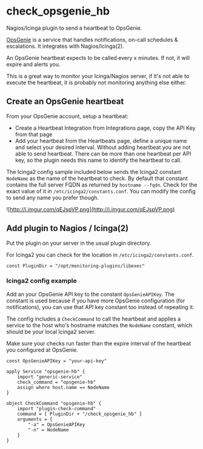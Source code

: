 # check_opsgenie_hb
Nagios/Icinga plugin to send a heartbeat to OpsGenie.

[OpsGenie](www.opsgenie.com) is a service that handles notifications, on-call schedules & escalations. It integrates with Nagios/Icinga(2).

An OpsGenie heartbeat expects to be called every x minutes. If not, it will expire and alerts you.

This is a great way to monitor your Icinga/Nagios server, if it's not able to execute the heartbeat, it is probably not monitoring anything else either.

## Create an OpsGenie heartbeat

From your OpsGenie account, setup a heartbeat:

* Create a Heartbeat Integration from Integrations page, copy the API Key from that page
* Add your heartbeat from the Heartbeats page, define a unique name and select your desired interval. Without adding heartbeat you are not able to send heartbeat. There can be more than one heartbeat per API key, so the plugin needs this name to identify the heartbeat to call.

The Icinga2 config sample included below sends the Icinga2 constant `NodeName` as the name of the heartbeat to check. By default that constant contains the full server FQDN as returned by `hostname --fqdn`. Check for the exact value of it in `/etc/icinga2/constants.conf`. You can modify the config to send any name you prefer though.

![http://i.imgur.com/qEJspVP.png](http://i.imgur.com/qEJspVP.png)
## Add plugin to Nagios / Icinga(2)
Put the plugin on your server in the usual plugin directory.

For Icinga2 you can check for the location in `/etc/icinga2/constants.conf`.
```icinga2
const PluginDir = "/opt/monitoring-plugins/libexec"
```

### Icinga2 config example
Add an your OpsGenie API key to the constant `OpsGenieAPIKey`. The constant is used because if you have more OpsGenie configuration (for notifications), you can use that API key constant too instead of repeating it.

The config includes a `CheckCommand` to call the heartbeat and applies a service to the host who's hostname matches the `NodeName` constant, which should be your local Icinga2 server.

Make sure your checks run faster than the expire interval of the heartbeat you configured at OpsGenie.  

```icinga2
const OpsGenieAPIKey = "your-api-key"

apply Service "opsgenie-hb" {
    import "generic-service"
    check_command = "opsgenie-hb"
    assign where host.name == NodeName
}

object CheckCommand "opsgenie-hb" {
    import "plugin-check-command"
    command = [ PluginDir + "/check_opsgenie_hb" ]
    arguments = {
        "-a" = OpsGenieAPIKey
        "-n" = NodeName
    }
}
```
